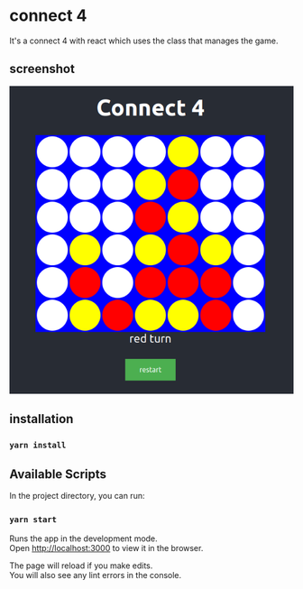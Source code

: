 # connect 4 

It's a connect 4 with react which uses the class that manages the game.

## screenshot

![Screenshot2](./screenshots/game.png)

## installation

### `yarn install`

## Available Scripts

In the project directory, you can run:

### `yarn start`

Runs the app in the development mode.\
Open [http://localhost:3000](http://localhost:3000) to view it in the browser.

The page will reload if you make edits.\
You will also see any lint errors in the console.
